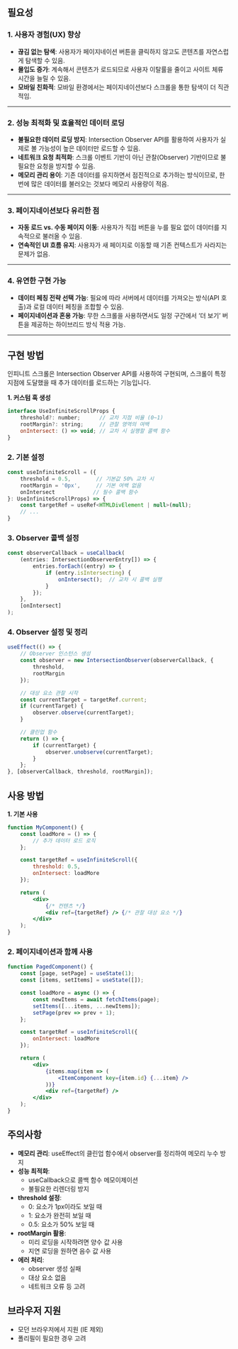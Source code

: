 ## 필요성

### **1. 사용자 경험(UX) 향상**

- **끊김 없는 탐색**: 사용자가 페이지네이션 버튼을 클릭하지 않고도 콘텐츠를 자연스럽게 탐색할 수 있음.
- **몰입도 증가**: 계속해서 콘텐츠가 로드되므로 사용자 이탈률을 줄이고 사이트 체류 시간을 늘릴 수 있음.
- **모바일 친화적**: 모바일 환경에서는 페이지네이션보다 스크롤을 통한 탐색이 더 직관적임.

---

### **2. 성능 최적화 및 효율적인 데이터 로딩**

- **불필요한 데이터 로딩 방지**: Intersection Observer API를 활용하여 사용자가 실제로 볼 가능성이 높은 데이터만 로드할 수 있음.
- **네트워크 요청 최적화**: 스크롤 이벤트 기반이 아닌 관찰(Observer) 기반이므로 불필요한 요청을 방지할 수 있음.
- **메모리 관리 용이**: 기존 데이터를 유지하면서 점진적으로 추가하는 방식이므로, 한 번에 많은 데이터를 불러오는 것보다 메모리 사용량이 적음.

---

### **3. 페이지네이션보다 유리한 점**

- **자동 로드 vs. 수동 페이지 이동**: 사용자가 직접 버튼을 누를 필요 없이 데이터를 지속적으로 불러올 수 있음.
- **연속적인 UI 흐름 유지**: 사용자가 새 페이지로 이동할 때 기존 컨텍스트가 사라지는 문제가 없음.

---

### **4. 유연한 구현 가능**

- **데이터 페칭 전략 선택 가능**: 필요에 따라 서버에서 데이터를 가져오는 방식(API 호출)과 로컬 데이터 페칭을 조합할 수 있음.
- **페이지네이션과 혼용 가능**: 무한 스크롤을 사용하면서도 일정 구간에서 ‘더 보기’ 버튼을 제공하는 하이브리드 방식 적용 가능.

---

## **구현 방법**

인피니트 스크롤은 Intersection Observer API를 사용하여 구현되며, 스크롤이 특정 지점에 도달했을 때 추가 데이터를 로드하는 기능입니다.

**1. 커스텀 훅 생성**

```jsx
interface UseInfiniteScrollProps {
    threshold?: number;      // 교차 지점 비율 (0~1)
    rootMargin?: string;     // 관찰 영역의 여백
    onIntersect: () => void; // 교차 시 실행할 콜백 함수
}
```

### **2. 기본 설정**

```jsx
const useInfiniteScroll = ({
    threshold = 0.5,        // 기본값 50% 교차 시
    rootMargin = '0px',     // 기본 여백 없음
    onIntersect            // 필수 콜백 함수
}: UseInfiniteScrollProps) => {
    const targetRef = useRef<HTMLDivElement | null>(null);
    // ...
}
```

### **3. Observer 콜백 설정**

```jsx
const observerCallback = useCallback(
    (entries: IntersectionObserverEntry[]) => {
        entries.forEach((entry) => {
            if (entry.isIntersecting) {
                onIntersect();  // 교차 시 콜백 실행
            }
        });
    },
    [onIntersect]
);
```

### **4. Observer 설정 및 정리**

```jsx
useEffect(() => {
    // Observer 인스턴스 생성
    const observer = new IntersectionObserver(observerCallback, {
        threshold,
        rootMargin
    });

    // 대상 요소 관찰 시작
    const currentTarget = targetRef.current;
    if (currentTarget) {
        observer.observe(currentTarget);
    }

    // 클린업 함수
    return () => {
        if (currentTarget) {
            observer.unobserve(currentTarget);
        }
    };
}, [observerCallback, threshold, rootMargin]);
```

## **사용 방법**

**1. 기본 사용**

```jsx
function MyComponent() {
    const loadMore = () => {
        // 추가 데이터 로드 로직
    };

    const targetRef = useInfiniteScroll({
        threshold: 0.5,
        onIntersect: loadMore
    });

    return (
        <div>
            {/* 컨텐츠 */}
            <div ref={targetRef} /> {/* 관찰 대상 요소 */}
        </div>
    );
}
```

### **2. 페이지네이션과 함께 사용**

```jsx
function PagedComponent() {
    const [page, setPage] = useState(1);
    const [items, setItems] = useState([]);

    const loadMore = async () => {
        const newItems = await fetchItems(page);
        setItems([...items, ...newItems]);
        setPage(prev => prev + 1);
    };

    const targetRef = useInfiniteScroll({
        onIntersect: loadMore
    });

    return (
        <div>
            {items.map(item => (
                <ItemComponent key={item.id} {...item} />
            ))}
            <div ref={targetRef} />
        </div>
    );
}
```

## **주의사항**

- **메모리 관리**: useEffect의 클린업 함수에서 observer를 정리하여 메모리 누수 방지
- **성능 최적화**:
    - useCallback으로 콜백 함수 메모이제이션
    - 불필요한 리렌더링 방지
- **threshold 설정**:
    - 0: 요소가 1px이라도 보일 때
    - 1: 요소가 완전히 보일 때
    - 0.5: 요소가 50% 보일 때
- **rootMargin 활용**:
    - 미리 로딩을 시작하려면 양수 값 사용
    - 지연 로딩을 원하면 음수 값 사용
- **에러 처리**:
    - observer 생성 실패
    - 대상 요소 없음
    - 네트워크 오류 등 고려

## **브라우저 지원**

- 모던 브라우저에서 지원 (IE 제외)
- 폴리필이 필요한 경우 고려